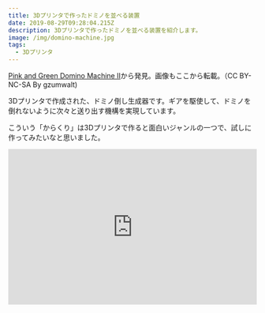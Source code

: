 ```yaml
---
title: 3Dプリンタで作ったドミノを並べる装置
date: 2019-08-29T09:28:04.215Z
description: 3Dプリンタで作ったドミノを並べる装置を紹介します。
image: /img/domino-machine.jpg
tags:
  - 3Dプリンタ
---
```

[Pink and Green Domino Machine II](https://www.instructables.com/id/Pink-and-Green-Domino-Machine-II/)から発見。画像もここから転載。（CC BY-NC-SA By gzumwalt)

3Dプリンタで作成された、ドミノ倒し生成器です。ギアを駆使して、ドミノを倒れないように次々と送り出す機構を実現しています。

こういう「からくり」は3Dプリンタで作ると面白いジャンルの一つで、試しに作ってみたいなと思いました。

<iframe width="100%" height="315" src="https://www.youtube.com/embed/9ejWmd5fAZQ" frameborder="0" allow="accelerometer; autoplay; encrypted-media; gyroscope; picture-in-picture" allowfullscreen></iframe>
